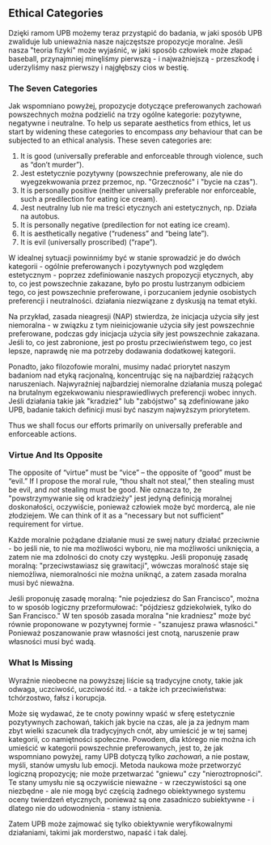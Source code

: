 ## Ethical Categories

Dzięki ramom UPB możemy teraz przystąpić do badania, w jaki sposób UPB zwaliduje lub unieważnia nasze najczęstsze propozycje moralne. Jeśli nasza "teoria fizyki" może wyjaśnić, w jaki sposób człowiek może złapać baseball, przynajmniej minęliśmy pierwszą - i najważniejszą - przeszkodę i uderzyliśmy nasz pierwszy i najgłębszy cios w bestię.

### The Seven Categories

Jak wspomniano powyżej, propozycje dotyczące preferowanych zachowań powszechnych można podzielić na trzy ogólne kategorie: pozytywne, negatywne i neutralne. To help us separate aesthetics from ethics, let us start by widening these categories to encompass *any* behaviour that can be subjected to an ethical analysis. These seven categories are:

1. It is good (universally preferable and enforceable through violence, such as “don’t murder”).
2. Jest estetycznie pozytywny (powszechnie preferowany, ale nie do wyegzekwowania przez przemoc, np. "Grzeczność" i "bycie na czas").
3. It is personally positive (neither universally preferable nor enforceable, such a predilection for eating ice cream).
4. Jest neutralny lub nie ma treści etycznych ani estetycznych, np. Działa na autobus.
5. It is personally negative (predilection for not eating ice cream).
6. It is aesthetically negative (“rudeness” and “being late”).
7. It is evil (universally proscribed) (“rape”).

W idealnej sytuacji powinniśmy być w stanie sprowadzić je do dwóch kategorii - ogólnie preferowanych i pozytywnych pod względem estetycznym - poprzez zdefiniowanie naszych propozycji etycznych, aby to, co jest powszechnie zakazane, było po prostu lustrzanym odbiciem tego, co jest powszechnie preferowane, i porzucaniem jedynie osobistych preferencji i neutralności. działania niezwiązane z dyskusją na temat etyki.

Na przykład, zasada nieagresji (NAP) stwierdza, że inicjacja użycia siły jest niemoralna - w związku z tym nieinicjowanie użycia siły jest powszechnie preferowane, podczas gdy inicjacja użycia siły jest powszechnie zakazana. Jeśli to, co jest zabronione, jest po prostu przeciwieństwem tego, co jest lepsze, naprawdę nie ma potrzeby dodawania dodatkowej kategorii.

Ponadto, jako filozofowie moralni, musimy nadać priorytet naszym badaniom nad etyką racjonalną, koncentrując się na najbardziej rażących naruszeniach. Najwyraźniej najbardziej niemoralne działania muszą polegać na brutalnym egzekwowaniu niesprawiedliwych preferencji wobec innych. Jeśli działania takie jak "kradzież" lub "zabójstwo" są zdefiniowane jako UPB, badanie takich definicji musi być naszym najwyższym priorytetem.

Thus we shall focus our efforts primarily on universally preferable and enforceable actions.

### Virtue And Its Opposite

The opposite of “virtue” must be “vice” – the opposite of “good” must be “evil.” If I propose the moral rule, “thou shalt not steal,” then stealing must be evil, and *not* stealing must be good. Nie oznacza to, że "powstrzymywanie się od kradzieży" jest jedyną definicją moralnej doskonałości, oczywiście, ponieważ człowiek może być mordercą, ale nie złodziejem. We can think of it as a “necessary but not sufficient” requirement for virtue.

Każde moralnie pożądane działanie musi ze swej natury działać przeciwnie - bo jeśli nie, to nie ma możliwości wyboru, nie ma możliwości uniknięcia, a zatem nie ma zdolności do cnoty czy występku. Jeśli proponuję zasadę moralną: "przeciwstawiasz się grawitacji", wówczas moralność staje się niemożliwa, niemoralności nie można uniknąć, a zatem zasada moralna musi być nieważna.

Jeśli proponuję zasadę moralną: "nie pojedziesz do San Francisco", można to w sposób logiczny przeformułować: "pójdziesz gdziekolwiek, tylko do San Francisco." W ten sposób zasada moralna "nie kradniesz" może być równie proponowane w pozytywnej formie - "szanujesz prawa własności." Ponieważ poszanowanie praw własności jest cnotą, naruszenie praw własności musi być wadą.

### What Is Missing

Wyraźnie nieobecne na powyższej liście są tradycyjne cnoty, takie jak odwaga, uczciwość, uczciwość itd. - a także ich przeciwieństwa: tchórzostwo, fałsz i korupcja.

Może się wydawać, że te cnoty powinny wpaść w sferę estetycznie pozytywnych zachowań, takich jak bycie na czas, ale ja za jednym mam zbyt wielki szacunek dla tradycyjnych cnót, aby umieścić je w tej samej kategorii, co namiętności społeczne. Powodem, dla którego nie można ich umieścić w kategorii powszechnie preferowanych, jest to, że jak wspomniano powyżej, ramy UPB dotyczą tylko *zachowań*, a nie postaw, myśli, stanów umysłu lub emocji. Metoda naukowa może przetworzyć logiczną propozycję; nie może przetwarzać "gniewu" czy "nieroztropności". Te stany umysłu nie są oczywiście nieważne - w rzeczywistości są one niezbędne - ale nie mogą być częścią żadnego obiektywnego systemu oceny twierdzeń etycznych, ponieważ są one zasadniczo subiektywne - i dlatego nie do udowodnienia - stany istnienia.

Zatem UPB może zajmować się tylko obiektywnie weryfikowalnymi działaniami, takimi jak morderstwo, napaść i tak dalej.
